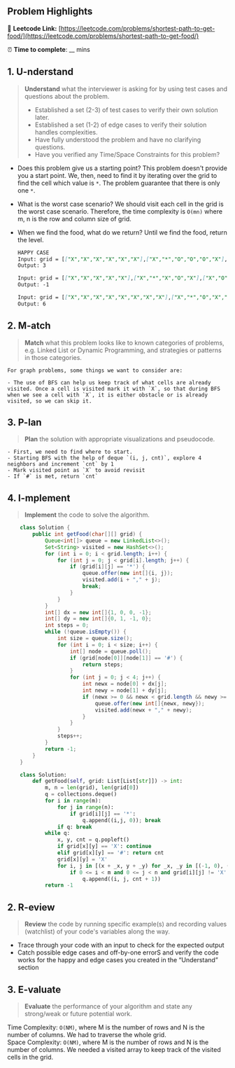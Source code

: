 ## Problem Highlights

🔗 **Leetcode Link:** [https://leetcode.com/problems/shortest-path-to-get-food/](https://leetcode.com/problems/shortest-path-to-get-food/)

⏰ **Time to complete**: __ mins

## 1. **U-nderstand**

> **Understand** what the interviewer is asking for by using test cases and questions about the problem.
> 
> - Established a set (2-3) of test cases to verify their own solution later.
> - Established a set (1-2) of edge cases to verify their solution handles complexities.
> - Have fully understood the problem and have no clarifying questions.
> - Have you verified any Time/Space Constraints for this problem?

- Does this problem give us a starting point?
This problem doesn't provide you a start point. We, then, need to find it by iterating over the grid to find the cell which value is `*`. The problem guarantee that there is only one `*`.
    
- What is the worst case scenario? 
We should visit each cell in the grid is the worst case scenario. Therefore, the time complexity is `O(mn)` where m, n is the row and column size of grid.
    
- When we find the food, what do we return?
Until we find the food, return the level.
    
    ```markdown
    HAPPY CASE
    Input: grid = [["X","X","X","X","X","X"],["X","*","O","O","O","X"],["X","O","O","#","O","X"],["X","X","X","X","X","X"]]
    Output: 3
    
    Input: grid = [["X","X","X","X","X"],["X","*","X","O","X"],["X","O","X","#","X"],["X","X","X","X","X"]]
    Output: -1
    
    Input: grid = [["X","X","X","X","X","X","X","X"],["X","*","O","X","O","#","O","X"],["X","O","O","X","O","O","X","X"],["X","O","O","O","O","#","O","X"],["X","X","X","X","X","X","X","X"]]
    Output: 6
    ```
    
## 2. M-atch

> **Match** what this problem looks like to known categories of problems, e.g. Linked List or Dynamic Programming, and strategies or patterns in those categories.
    
    For graph problems, some things we want to consider are:
    
    - The use of BFS can help us keep track of what cells are already visited. Once a cell is visited mark it with `X`, so that during BFS when we see a cell with `X`, it is either obstacle or is already visited, so we can skip it.

## 3. P-lan

> **Plan** the solution with appropriate visualizations and pseudocode.
    
    - First, we need to find where to start.
    - Starting BFS with the help of deque `(i, j, cnt)`, explore 4 neighbors and increment `cnt` by 1
    - Mark visited point as `X` to avoid revisit
    - If `#` is met, return `cnt`

## 4. I-mplement

> **Implement** the code to solve the algorithm.
    
```java
    class Solution {
        public int getFood(char[][] grid) {
            Queue<int[]> queue = new LinkedList<>();
            Set<String> visited = new HashSet<>();
            for (int i = 0; i < grid.length; i++) {
                for (int j = 0; j < grid[i].length; j++) {
                    if (grid[i][j] == '*') {
                        queue.offer(new int[]{i, j});
                        visited.add(i + "," + j);
                        break;
                    }
                }
            }
            int[] dx = new int[]{1, 0, 0, -1};
            int[] dy = new int[]{0, 1, -1, 0};
            int steps = 0;
            while (!queue.isEmpty()) {
                int size = queue.size();
                for (int i = 0; i < size; i++) {
                    int[] node = queue.poll();
                    if (grid[node[0]][node[1]] == '#') {
                        return steps;
                    }
                    for (int j = 0; j < 4; j++) {
                        int newx = node[0] + dx[j];
                        int newy = node[1] + dy[j];
                        if (newx >= 0 && newx < grid.length && newy >= 0 && newy < grid[0].length && grid[newx][newy] != 'X' && !visited.contains(newx + "," + newy)) {
                            queue.offer(new int[]{newx, newy});  
                            visited.add(newx + "," + newy);
                        }
                    }
                }
                steps++;
            }
            return -1;
        }
    }
```

```python
    class Solution:
        def getFood(self, grid: List[List[str]]) -> int:
            m, n = len(grid), len(grid[0])
            q = collections.deque()
            for i in range(m):
                for j in range(n):
                    if grid[i][j] == '*': 
                        q.append((i,j, 0)); break
                if q: break        
            while q:
                x, y, cnt = q.popleft()
                if grid[x][y] == 'X': continue
                elif grid[x][y] == '#': return cnt
                grid[x][y] = 'X'
                for i, j in [(x + _x, y + _y) for _x, _y in [(-1, 0), (1, 0), (0, -1), (0, 1)]]:
                    if 0 <= i < m and 0 <= j < n and grid[i][j] != 'X':
                        q.append((i, j, cnt + 1))
            return -1
```
    
## 2. R-eview

> **Review** the code by running specific example(s) and recording values (watchlist) of your code's variables along the way.

- Trace through your code with an input to check for the expected output
- Catch possible edge cases and off-by-one errorS and verify the code works for the happy and edge cases you created in the “Understand” section

    
## 3. E-valuate

> **Evaluate** the performance of your algorithm and state any strong/weak or future potential work.

Time Complexity: `O(NM)`, where M is the number of rows and N is the number of columns. We had to traverse the whole grid.
<br>
Space Complexity: `O(NM)`, where M is the number of rows and N is the number of columns. We needed a visited array to keep track of the visited cells in the grid.